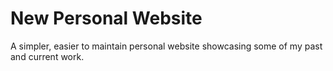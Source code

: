 # New Personal Website

A simpler, easier to maintain personal website showcasing some of my past and current work.